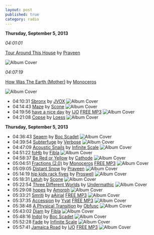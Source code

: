 ```yaml
---
layout: post
published: true
category: radio
---
```


**Thursday, September  5, 2013**

*04:01:01*

[Tour Around This House](http://goo.gl/04LHi4) by [Praveen](http://www.last.fm/music/Praveen)

![Album Cover](http://userserve-ak.last.fm/serve/174s/71217116.jpg "Expanse At Low Levels")


*04:07:19*

[How Was The Earth (Mother)](http://goo.gl/i1MsV3) by [Monoceros](http://www.last.fm/music/Monoceros)

![Album Cover](http://userserve-ak.last.fm/serve/174s/42287791.jpg "Intelligent Toys 5 (Sutemos023)")


*   04:10:31
    [Sbronx](http://goo.gl/hpqIaK)
    by [JVOX](http://www.last.fm/music/JVOX)
    ![Album Cover](http://userserve-ak.last.fm/serve/174s/27049543.jpg "Qed")
*   04:14:43
    [Maze](http://goo.gl/J27LVe)
    by [Scone](http://www.last.fm/music/Scone)
    ![Album Cover](http://userserve-ak.last.fm/serve/174s/88240395.png "Maze")
*   04:19:56
    [have a nice day](http://goo.gl/ud5n0w)
    by [IJO](http://www.last.fm/music/IJO) [FREE MP3](http://goo.gl/EC7cuC)
    ![Album Cover](http://cdn.last.fm/flatness/catalogue/noimage/2/default_album_medium.png "Computer Pop EP (Sutemos013)")
*   04:21:08
    [Copse](http://goo.gl/mxTcPT)
    by [Loess](http://www.last.fm/music/Loess)
    ![Album Cover](http://userserve-ak.last.fm/serve/174s/3846903.jpg "Wind And Water")


**Thursday, September  5, 2013**

*   04:36:43
    [Seaem](http://goo.gl/yc5FbX)
    by [Boc Scadet](http://www.last.fm/music/Boc+Scadet)
    ![Album Cover](http://userserve-ak.last.fm/serve/174s/44064909.jpg "Temporary Oceans")
*   04:39:54
    [Subterfuge](http://goo.gl/LIA1Gb)
    by [Verbose](http://www.last.fm/music/Verbose)
    ![Album Cover](http://userserve-ak.last.fm/serve/174s/10296611.jpg "Wonder")
*   04:47:09
    [Acoustic Snails](http://goo.gl/A8nLAQ)
    by [Infinite Scale](http://www.last.fm/music/Infinite+Scale)
    ![Album Cover](http://userserve-ak.last.fm/serve/174s/18259287.jpg "Sound Sensor")
*   04:51:22
    [foHb](http://goo.gl/9Ds0Ns)
    by [Fibla](http://www.last.fm/music/Fibla)
    ![Album Cover](http://userserve-ak.last.fm/serve/174s/10173097.jpg "Expanding 7''")
*   04:58:37
    [Be Red or Yellow](http://goo.gl/FLqEdD)
    by [Cathode](http://www.last.fm/music/Cathode)
    ![Album Cover](http://userserve-ak.last.fm/serve/174s/16432517.jpg "Special Measures")
*   05:04:51
    [Fractions (2.0)](http://goo.gl/QdDi1Y)
    by [Monoceros](http://www.last.fm/music/Monoceros) [FREE MP3](http://goo.gl/2pnCSg)
    ![Album Cover](http://userserve-ak.last.fm/serve/174s/11191007.jpg "Imaginary_EP")
*   05:09:05
    [Distant Snow](http://goo.gl/wYhtuw)
    by [Praveen](http://www.last.fm/music/Praveen)
    ![Album Cover](http://userserve-ak.last.fm/serve/174s/71217116.jpg "Expanse At Low Levels")
*   05:14:19
    [hip kids rack fives](http://goo.gl/FiWuzb)
    by [Proswell](http://www.last.fm/music/Proswell)
    ![Album Cover](http://userserve-ak.last.fm/serve/174s/8712339.jpg "Konami")
*   05:18:31
    [Latuh](http://goo.gl/mBwZgZ)
    by [Scone](http://www.last.fm/music/Scone)
    ![Album Cover](http://userserve-ak.last.fm/serve/174s/88246765.png "Est")
*   05:22:54
    [Three Different Worlds](http://goo.gl/cwpKKm)
    by [Undermathic](http://www.last.fm/music/Undermathic)
    ![Album Cover](http://userserve-ak.last.fm/serve/174s/86992489.jpg "Indistinct Face")
*   05:29:08
    [hopes](http://goo.gl/VDKAfG)
    by [Amorph](http://www.last.fm/music/Amorph)
    ![Album Cover](http://userserve-ak.last.fm/serve/174s/50315549.jpg "aléas")
*   05:33:21
    [Smriti](http://goo.gl/whfvvx)
    by [aAirial](http://www.last.fm/music/aAirial) [FREE MP3](http://goo.gl/XoKVXQ)
    ![Album Cover](http://userserve-ak.last.fm/serve/174s/85755139.jpg "Emotions are desert islands")
*   05:37:35
    [Accession](http://goo.gl/XUhcgQ)
    by [Yvat](http://www.last.fm/music/Yvat) [FREE MP3](http://goo.gl/2QEpP8)
    ![Album Cover](http://userserve-ak.last.fm/serve/174s/86734895.jpg "Circuits Imprimés vol. 03")
*   05:38:48
    [A Physical Transition](http://goo.gl/Tvq9Cq)
    by [Obfusc](http://www.last.fm/music/Obfusc)
    ![Album Cover](http://userserve-ak.last.fm/serve/174s/32958427.jpg "Cities Of Cedar")
*   05:43:02
    [Djam](http://goo.gl/7qXurk)
    by [Fibla](http://www.last.fm/music/Fibla)
    ![Album Cover](http://cdn.last.fm/flatness/catalogue/noimage/2/default_album_medium.png "Music volume one")
*   05:48:16
    [Indol](http://goo.gl/Zo5Skt)
    by [Boc Scadet](http://www.last.fm/music/Boc+Scadet)
    ![Album Cover](http://userserve-ak.last.fm/serve/174s/44064909.jpg "Temporary Oceans")
*   05:52:28
    [Fade](http://goo.gl/PLRpKo)
    by [Infinite Scale](http://www.last.fm/music/Infinite+Scale)
    ![Album Cover](http://userserve-ak.last.fm/serve/174s/18259287.jpg "Sound Sensor")
*   05:57:41
    [Jamaica Road](http://goo.gl/zf1l2h)
    by [IJO](http://www.last.fm/music/IJO) [FREE MP3](http://goo.gl/yxL3do)
    ![Album Cover](http://userserve-ak.last.fm/serve/174s/38750305.jpg "Selektida (Sutemos026)")

